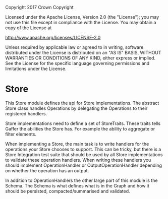 Copyright 2017 Crown Copyright

Licensed under the Apache License, Version 2.0 (the "License");
you may not use this file except in compliance with the License.
You may obtain a copy of the License at

  http://www.apache.org/licenses/LICENSE-2.0

Unless required by applicable law or agreed to in writing, software
distributed under the License is distributed on an "AS IS" BASIS,
WITHOUT WARRANTIES OR CONDITIONS OF ANY KIND, either express or implied.
See the License for the specific language governing permissions and
limitations under the License.


Store
=============

This Store module defines the api for Store implementations. The abstract Store class
handles Operations by delegating the Operations to their registered handlers.

Store implementations need to define a set of StoreTraits. These traits tells 
Gaffer the abilities the Store has. For example the ability to aggregate or
filter elements.

When implementing a Store, the main task is to write handlers for the
operations your Store chooses to support. This can be tricky, but there is a 
Store Integration test suite that should be used by all Store
implementations to validate these operation handlers. When writing these handlers
you should implement OperationHandler or OutputOperationHandler depending on 
whether the operation has an output.

In addition to OperationHandlers the other large part of this module is the Schema.
The Schema is what defines what is in the Graph and how it should be persisted,
compacted/summarised and validated.